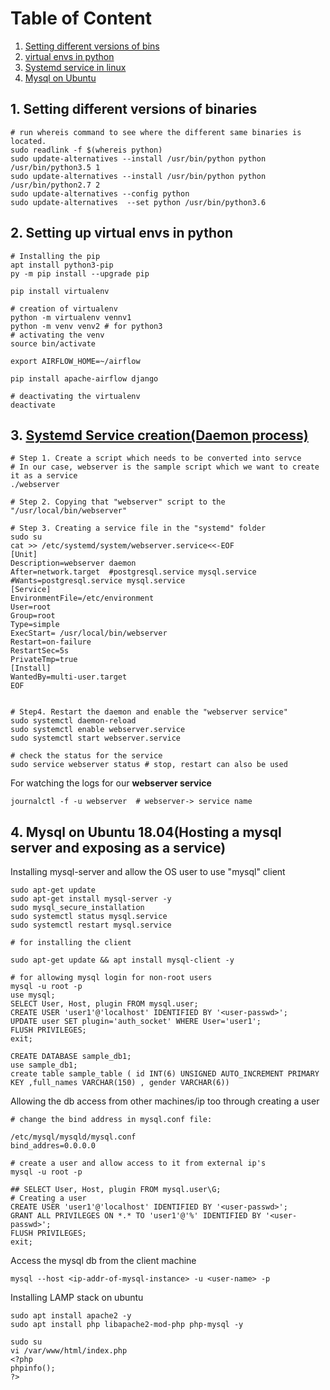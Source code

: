 Table of Content
=================

1. [Setting different versions of bins](#1-setting-different-versions-of-binaries)
2. [virtual envs in python](#2-setting-up-virtual-envs-in-python)
3. [Systemd service in linux](#3-systemd-service-creationdaemon-process)
4. [Mysql on Ubuntu](#4-mysql-on-ubuntuhosting-a-mysql-server-and-exposing-as-a-service)



## 1. Setting different versions of binaries
```
# run whereis command to see where the different same binaries is located.
sudo readlink -f $(whereis python)
sudo update-alternatives --install /usr/bin/python python /usr/bin/python3.5 1
sudo update-alternatives --install /usr/bin/python python /usr/bin/python2.7 2
sudo update-alternatives --config python
sudo update-alternatives  --set python /usr/bin/python3.6
```

## 2. Setting up virtual envs in python 
```
# Installing the pip
apt install python3-pip
py -m pip install --upgrade pip

pip install virtualenv

# creation of virtualenv
python -m virtualenv vennv1
python -m venv venv2 # for python3 
# activating the venv
source bin/activate

export AIRFLOW_HOME=~/airflow

pip install apache-airflow django

# deactivating the virtualenv
deactivate
```
## 3. [Systemd Service creation(Daemon process)](https://medium.com/@shahbaz.ali03/run-apache-airflow-as-a-service-on-ubuntu-18-04-server-b637c03f4722)


```
# Step 1. Create a script which needs to be converted into servce
# In our case, webserver is the sample script which we want to create it as a service
./webserver

# Step 2. Copying that "webserver" script to the "/usr/local/bin/webserver"

# Step 3. Creating a service file in the "systemd" folder
sudo su 
cat >> /etc/systemd/system/webserver.service<<-EOF
[Unit]
Description=webserver daemon
After=network.target  #postgresql.service mysql.service
#Wants=postgresql.service mysql.service
[Service]
EnvironmentFile=/etc/environment
User=root
Group=root
Type=simple
ExecStart= /usr/local/bin/webserver
Restart=on-failure
RestartSec=5s
PrivateTmp=true
[Install]
WantedBy=multi-user.target
EOF


# Step4. Restart the daemon and enable the "webserver service" 
sudo systemctl daemon-reload
sudo systemctl enable webserver.service
sudo systemctl start webserver.service

# check the status for the service
sudo service webserver status # stop, restart can also be used

```

For watching the logs for our **webserver service** 

```
journalctl -f -u webserver  # webserver-> service name
```

## 4. Mysql on Ubuntu 18.04(Hosting a mysql server and exposing as a service)

Installing mysql-server and allow the OS user to use "mysql" client

```
sudo apt-get update
sudo apt-get install mysql-server -y
sudo mysql_secure_installation
sudo systemctl status mysql.service
sudo systemctl restart mysql.service

# for installing the client

sudo apt-get update && apt install mysql-client -y

# for allowing mysql login for non-root users
mysql -u root -p
use mysql;
SELECT User, Host, plugin FROM mysql.user;
CREATE USER 'user1'@'localhost' IDENTIFIED BY '<user-passwd>';
UPDATE user SET plugin='auth_socket' WHERE User='user1';
FLUSH PRIVILEGES;
exit;

CREATE DATABASE sample_db1;
use sample_db1;
create table sample_table ( id INT(6) UNSIGNED AUTO_INCREMENT PRIMARY KEY ,full_names VARCHAR(150) , gender VARCHAR(6))

```

Allowing the db access from other machines/ip too through creating a user
```
# change the bind address in mysql.conf file:

/etc/mysql/mysqld/mysql.conf
bind_addres=0.0.0.0

# create a user and allow access to it from external ip's 
mysql -u root -p

## SELECT User, Host, plugin FROM mysql.user\G;
# Creating a user 
CREATE USER 'user1'@'localhost' IDENTIFIED BY '<user-passwd>';
GRANT ALL PRIVILEGES ON *.* TO 'user1'@'%' IDENTIFIED BY '<user-passwd>';
FLUSH PRIVILEGES;
exit;
```

Access the mysql db from the client machine
```
mysql --host <ip-addr-of-mysql-instance> -u <user-name> -p
```



Installing LAMP stack on ubuntu
```
sudo apt install apache2 -y
sudo apt install php libapache2-mod-php php-mysql -y

sudo su
vi /var/www/html/index.php
<?php
phpinfo();
?>

```











